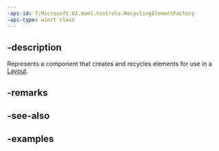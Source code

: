 ```yaml
---
-api-id: T:Microsoft.UI.Xaml.Controls.RecyclingElementFactory
-api-type: winrt class
---
```


## -description

Represents a component that creates and recycles elements for use in a [Layout](layout.md).

## -remarks

## -see-also

## -examples

